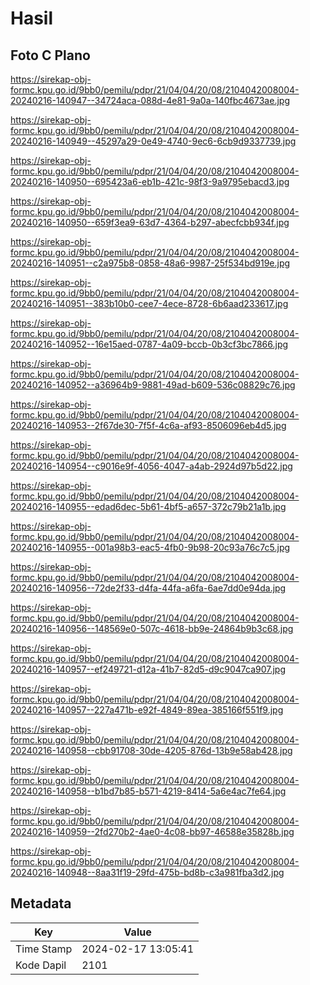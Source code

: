 # Hasil

## Foto C Plano

https://sirekap-obj-formc.kpu.go.id/9bb0/pemilu/pdpr/21/04/04/20/08/2104042008004-20240216-140947--34724aca-088d-4e81-9a0a-140fbc4673ae.jpg

https://sirekap-obj-formc.kpu.go.id/9bb0/pemilu/pdpr/21/04/04/20/08/2104042008004-20240216-140949--45297a29-0e49-4740-9ec6-6cb9d9337739.jpg

https://sirekap-obj-formc.kpu.go.id/9bb0/pemilu/pdpr/21/04/04/20/08/2104042008004-20240216-140950--695423a6-eb1b-421c-98f3-9a9795ebacd3.jpg

https://sirekap-obj-formc.kpu.go.id/9bb0/pemilu/pdpr/21/04/04/20/08/2104042008004-20240216-140950--659f3ea9-63d7-4364-b297-abecfcbb934f.jpg

https://sirekap-obj-formc.kpu.go.id/9bb0/pemilu/pdpr/21/04/04/20/08/2104042008004-20240216-140951--c2a975b8-0858-48a6-9987-25f534bd919e.jpg

https://sirekap-obj-formc.kpu.go.id/9bb0/pemilu/pdpr/21/04/04/20/08/2104042008004-20240216-140951--383b10b0-cee7-4ece-8728-6b6aad233617.jpg

https://sirekap-obj-formc.kpu.go.id/9bb0/pemilu/pdpr/21/04/04/20/08/2104042008004-20240216-140952--16e15aed-0787-4a09-bccb-0b3cf3bc7866.jpg

https://sirekap-obj-formc.kpu.go.id/9bb0/pemilu/pdpr/21/04/04/20/08/2104042008004-20240216-140952--a36964b9-9881-49ad-b609-536c08829c76.jpg

https://sirekap-obj-formc.kpu.go.id/9bb0/pemilu/pdpr/21/04/04/20/08/2104042008004-20240216-140953--2f67de30-7f5f-4c6a-af93-8506096eb4d5.jpg

https://sirekap-obj-formc.kpu.go.id/9bb0/pemilu/pdpr/21/04/04/20/08/2104042008004-20240216-140954--c9016e9f-4056-4047-a4ab-2924d97b5d22.jpg

https://sirekap-obj-formc.kpu.go.id/9bb0/pemilu/pdpr/21/04/04/20/08/2104042008004-20240216-140955--edad6dec-5b61-4bf5-a657-372c79b21a1b.jpg

https://sirekap-obj-formc.kpu.go.id/9bb0/pemilu/pdpr/21/04/04/20/08/2104042008004-20240216-140955--001a98b3-eac5-4fb0-9b98-20c93a76c7c5.jpg

https://sirekap-obj-formc.kpu.go.id/9bb0/pemilu/pdpr/21/04/04/20/08/2104042008004-20240216-140956--72de2f33-d4fa-44fa-a6fa-6ae7dd0e94da.jpg

https://sirekap-obj-formc.kpu.go.id/9bb0/pemilu/pdpr/21/04/04/20/08/2104042008004-20240216-140956--148569e0-507c-4618-bb9e-24864b9b3c68.jpg

https://sirekap-obj-formc.kpu.go.id/9bb0/pemilu/pdpr/21/04/04/20/08/2104042008004-20240216-140957--ef249721-d12a-41b7-82d5-d9c9047ca907.jpg

https://sirekap-obj-formc.kpu.go.id/9bb0/pemilu/pdpr/21/04/04/20/08/2104042008004-20240216-140957--227a471b-e92f-4849-89ea-385166f551f9.jpg

https://sirekap-obj-formc.kpu.go.id/9bb0/pemilu/pdpr/21/04/04/20/08/2104042008004-20240216-140958--cbb91708-30de-4205-876d-13b9e58ab428.jpg

https://sirekap-obj-formc.kpu.go.id/9bb0/pemilu/pdpr/21/04/04/20/08/2104042008004-20240216-140958--b1bd7b85-b571-4219-8414-5a6e4ac7fe64.jpg

https://sirekap-obj-formc.kpu.go.id/9bb0/pemilu/pdpr/21/04/04/20/08/2104042008004-20240216-140959--2fd270b2-4ae0-4c08-bb97-46588e35828b.jpg

https://sirekap-obj-formc.kpu.go.id/9bb0/pemilu/pdpr/21/04/04/20/08/2104042008004-20240216-140948--8aa31f19-29fd-475b-bd8b-c3a981fba3d2.jpg


## Metadata

| Key        | Value               |
| ---------- | ------------------- |
| Time Stamp | 2024-02-17 13:05:41 |
| Kode Dapil | 2101                |



